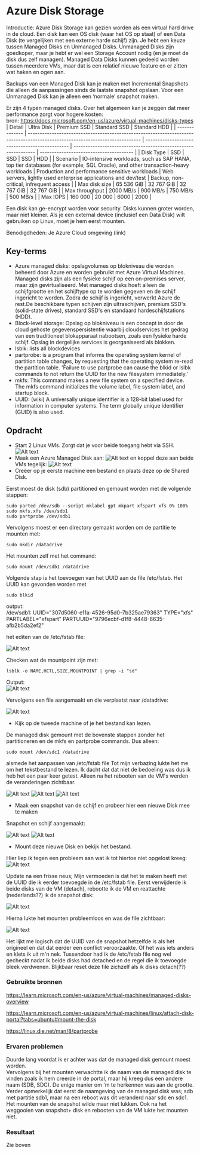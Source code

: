# Azure Disk Storage

Introductie:
Azure Disk Storage kan gezien worden als een virtual hard drive in de cloud. Een disk kan een OS disk (waar het OS op staat) of een Data Disk (te vergelijken met een externe harde schijf) zijn. Je hebt een keuze tussen Managed Disks en Unmanaged Disks. Unmanaged Disks zijn goedkoper, maar je hebt er wel een Storage Account nodig (en je moet de disk dus zelf managen). Managed Data Disks kunnen gedeeld worden tussen meerdere VMs, maar dat is een relatief nieuwe feature en er zitten wat haken en ogen aan.

Backups van een Managed Disk kan je maken met Incremental Snapshots die alleen de aanpassingen sinds de laatste snapshot opslaan. Voor een Unmanaged Disk kan je alleen een ‘normale’ snapshot maken.

Er zijn 4 typen managed disks. Over het algemeen kan je zeggen dat meer performance zorgt voor hogere kosten:  
bron: https://docs.microsoft.com/en-us/azure/virtual-machines/disks-types  
| Detail         | Ultra Disk                                                                                                                    | Premium SSD                                    | Standard SSD                                                   | Standard HDD                            |
| -------------- | ----------------------------------------------------------------------------------------------------------------------------- | ---------------------------------------------- | -------------------------------------------------------------- | --------------------------------------- |
| Disk Type      | SSD                                                                                                                           | SSD                                            | SSD                                                            | HDD                                     |
| Scenario       | IO-intensive workloads, such as SAP HANA, top tier databases (for example, SQL Oracle), and other transaction-heavy workloads | Production and performance sensitive workloads | Web servers, lightly used enterprise applications and dev/test | Backup, non-critical, infrequent access |
| Max disk size  | 65 536 GiB                                                                                                                    | 32 767 GiB                                     | 32 767 GiB                                                     | 32 767 GiB                              |
| Max throughput | 2000 MB/s                                                                                                                     | 900 MB/s                                       | 750 MB/s                                                       | 500 MB/s                                |
| Max IOPS       | 160 000                                                                                                                       | 20 000                                         | 6000                                                           | 2000                                    |



Een disk kan ge-encrypt worden voor security. Disks kunnen groter worden, maar niet kleiner.
Als je een external device (inclusief een Data Disk) wilt gebruiken op Linux, moet je hem eerst mounten.

Benodigdheden:
Je Azure Cloud omgeving (link)



## Key-terms
* Azure managed disks: opslagvolumes op blokniveau die worden beheerd door Azure en worden gebruikt met Azure Virtual Machines. Managed disks zijn als een fysieke schijf op een on-premises server, maar zijn gevirtualiseerd. Met managed disks hoeft alleen de schijfgrootte en het schijftype op te worden gegeven en de schijf ingericht te worden. Zodra de schijf is ingericht, verwerkt Azure de rest.De beschikbare typen schijven zijn ultraschijven, premium SSD's (solid-state drives), standard SSD's en standaard hardeschijfstations (HDD).
* Block-level storage: Opslag op blokniveau is een concept in door de cloud gehoste gegevenspersistentie waarbij cloudservices het gedrag van een traditioneel blokapparaat nabootsen, zoals een fysieke harde schijf. Opslag in dergelijke services is georganiseerd als blokken.  
* lsblk: lists all blockdevices
* partprobe: is a program that informs the operating system kernel of partition table changes, by requesting that the operating system re-read the partition table. 'Failure to use partprobe can cause the blkid or lslbk commands to not return the UUID for the new filesystem immediately.'
* mkfs: This command makes a new file system on a specified device. The mkfs command initializes the volume label, file system label, and startup block.  
* UUID: (wiki) A universally unique identifier is a 128-bit label used for information in computer systems. The term globally unique identifier (GUID) is also used.

## Opdracht

* Start 2 Linux VMs. Zorgt dat je voor beide toegang hebt via SSH.
![Alt text](../00_includes/Week4/AZ7.1.PNG)
* Maak een Azure Managed Disk aan:
![Alt text](../00_includes/Week4/AZ7.2.PNG)
 en koppel deze aan beide VMs tegelijk:
 ![Alt text](../00_includes/Week4/AZ7.3.PNG)
* Creëer op je eerste machine een bestand en plaats deze op de Shared Disk.

Eerst moest de disk (sdb) partitioned en gemount worden met de volgende stappen:
```
sudo parted /dev/sdb --script mklabel gpt mkpart xfspart xfs 0% 100%
sudo mkfs.xfs /dev/sdb1
sudo partprobe /dev/sdb1
```
Vervolgens moest er een directory gemaakt worden om de partitie te mounten met:

```
sudo mkdir /datadrive
```
Het mounten zelf met het command:
```
sudo mount /dev/sdb1 /datadrive
```
Volgende stap is het toevoegen van het UUID aan de file /etc/fstab. Het UUID kan gevonden worden met 

```
sudo blkid
```
output:  
/dev/sdb1: UUID="307d5060-e11a-4526-95d0-7b325ae79363" TYPE="xfs" PARTLABEL="xfspart" PARTUUID="9796ecbf-d1f8-4448-8635-afb2b5da2ef2"

het editen van de /etc/fstab file:

![Alt text](../00_includes/Week4/AZ7.4.PNG)

Checken wat de mountpoint zijn met:

```
lsblk -o NAME,HCTL,SIZE,MOUNTPOINT | grep -i "sd"
```
Output:  
![Alt text](../00_includes/Week4/AZ7.5.PNG)

Vervolgens een file aangemaakt en die verplaatst naar /datadrive:

![Alt text](../00_includes/Week4/AZ7.8.PNG)

* Kijk op de tweede machine of je het bestand kan lezen.

De managed disk gemount met de bovenste stappen zonder het partitioneren en de mkfs en partprobe commands. Dus alleen:

```
sudo mount /dev/sdc1 /datadrive
```
alsmede het aanpassen van /etc/fstab file
Tot mijn verbazing lukte het me om het tekstbestand te lezen. Ik dacht dat dat niet de bedoeling was dus ik heb het een paar keer getest. Alleen na het rebooten van de VM's werden de veranderingen zichtbaar.

![Alt text](../00_includes/Week4/AZ7.6.PNG)
![Alt text](../00_includes/Week4/AZ7.7.PNG)
![Alt text](../00_includes/Week4/AZ7.9.PNG)
* Maak een snapshot van de schijf en probeer hier een nieuwe Disk mee te maken

Snapshot en schijf aangemaakt:

![Alt text](../00_includes/Week4/AZ7.10.PNG)
![Alt text](../00_includes/Week4/AZ7.11.PNG)
* Mount deze nieuwe Disk en bekijk het bestand. 

Hier liep ik tegen een probleem aan wat ik tot hiertoe niet opgelost kreeg: 
![Alt text](../00_includes/Week4/AZ7.12.PNG)

Update na een frisse neus; Mijn vermoeden is dat het te maken heeft met de UUID die ik eerder toevoegde in de /etc/fstab file. Eerst verwijderde ik beide disks van de VM (detach), rebootte ik de VM en reattachte (nederlands??) ik de snapshot disk:

![Alt text](../00_includes/Week4/AZ7.13.PNG)

Hierna lukte het mounten probleemloos en was de file zichtbaar:

![Alt text](../00_includes/Week4/AZ7.14.PNG)

Het lijkt me logisch dat de UUID van de snapshot hetzelfde is als het origineel en dat dat eerder een conflict veroorzaakte. Of het was iets anders en klets ik uit m'n nek. Tussendoor had ik de /etc/fstab file nog wel gecheckt nadat ik beide disks had detached en de regel die ik toevoegde bleek verdwenen. Blijkbaar reset deze file zichzelf als ik disks detach(??)

### Gebruikte bronnen
https://learn.microsoft.com/en-us/azure/virtual-machines/managed-disks-overview  

https://learn.microsoft.com/en-us/azure/virtual-machines/linux/attach-disk-portal?tabs=ubuntu#mount-the-disk

https://linux.die.net/man/8/partprobe
### Ervaren problemen
Duurde lang voordat ik er achter was dat de managed disk gemount moest worden.  
Vervolgens bij het mounten verwachtte ik de naam van de managed disk te vinden zoals ik hem creerde in de portal, maar hij kreeg dus een andere naam (SDB, SDC). De enige manier om 'm te herkennen was aan de grootte. Verder opmerkelijk dat eerst de naamgeving van de managed disk was; sdb met partitie sdb1, maar na een reboot was dit veranderd naar sdc en sdc1.  
Het mounten van de snapshot wilde maar niet lukken. Ook na het weggooien van snapshot+ disk en rebooten van de VM lukte het mounten niet. 

### Resultaat
Zie boven